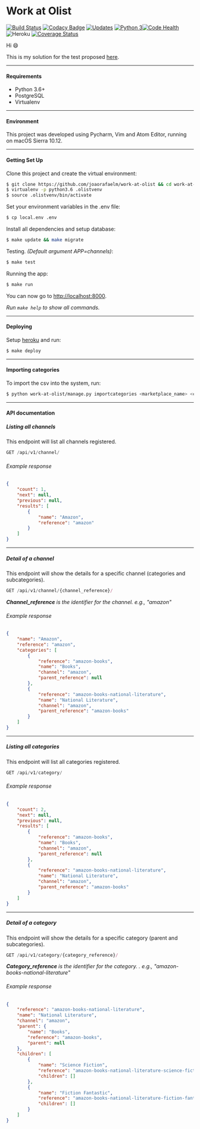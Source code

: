 # Work at Olist
[![Build Status](https://travis-ci.org/joaorafaelm/work-at-olist.svg?branch=master)](https://travis-ci.org/joaorafaelm/work-at-olist) [![Codacy Badge](https://api.codacy.com/project/badge/Grade/358e51e3ce08402eb9e906ab74dab7d7)](https://www.codacy.com/app/joaorafaelm/work-at-olist?utm_source=github.com&amp;utm_medium=referral&amp;utm_content=joaorafaelm/work-at-olist&amp;utm_campaign=Badge_Grade) [![Updates](https://pyup.io/repos/github/joaorafaelm/work-at-olist/shield.svg)](https://pyup.io/repos/github/joaorafaelm/work-at-olist/) [![Python 3](https://pyup.io/repos/github/joaorafaelm/work-at-olist/python-3-shield.svg)](https://pyup.io/repos/github/joaorafaelm/work-at-olist/)[![Code Health](https://landscape.io/github/joaorafaelm/work-at-olist/master/landscape.svg?style=flat)](https://landscape.io/github/joaorafaelm/work-at-olist/master) ![Heroku](http://heroku-badge.herokuapp.com/?app=quiet-escarpment-24193&style=flat) [![Coverage Status](https://coveralls.io/repos/github/joaorafaelm/work-at-olist/badge.svg?branch=master)](https://coveralls.io/github/joaorafaelm/work-at-olist?branch=master)



Hi :smile:

This is my solution for the test proposed [here](https://github.com/olist/work-at-olist).

-------------
#### Requirements
* Python 3.6+
* PostgreSQL
* Virtualenv
-------------
#### Environment
This project was developed using Pycharm, Vim and Atom Editor, running on macOS Sierra 10.12.

-------------
#### Getting Set Up
Clone this project and create the virtual environment:
~~~~bash
$ git clone https://github.com/joaorafaelm/work-at-olist && cd work-at-olist
$ virtualenv -p python3.6 .olistvenv
$ source .olistvenv/bin/activate
~~~~
Set your environment variables in the .env file:
~~~~bash
$ cp local.env .env
~~~~
Install all dependencies and setup database:
~~~~bash
$ make update && make migrate
~~~~
Testing. *(Default argument APP=channels)*:
~~~~bash
$ make test
~~~~
Running the app:
~~~~bash
$ make run
~~~~
You can now go to [http://localhost:8000](http://localhost:8000).

*Run `make help` to show all commands.*

-------------
#### Deploying
Setup [heroku](https://devcenter.heroku.com/articles/heroku-cli) and run:
~~~~bash
$ make deploy
~~~~
-------------
#### Importing categories
To import the csv into the system, run:
~~~~bash
$ python work-at-olist/manage.py importcategories <marketplace_name> <csv_file>
~~~~
-------------
#### API documentation
##### Listing all channels
This endpoint will list all channels registered.
~~~~js
GET /api/v1/channel/
~~~~
###### Example response
~~~~json
{
    "count": 1,
    "next": null,
    "previous": null,
    "results": [
        {
            "name": "Amazon",
            "reference": "amazon"
        }
    ]
}
~~~~
-------------
##### Detail of a channel
This endpoint will show the details for a specific channel (categories and subcategories).
~~~~js
GET /api/v1/channel/{channel_reference}/
~~~~
***Channel_reference** is the identifier for the channel. e.g., "amazon"*
###### Example response
~~~~json
{
    "name": "Amazon",
    "reference": "amazon",
    "categories": [
        {
            "reference": "amazon-books",
            "name": "Books",
            "channel": "amazon",
            "parent_reference": null
        },
        {
            "reference": "amazon-books-national-literature",
            "name": "National Literature",
            "channel": "amazon",
            "parent_reference": "amazon-books"
        }
    ]
}
~~~~
-------------
##### Listing all categories
This endpoint will list all categories registered.
~~~~js
GET /api/v1/category/
~~~~
###### Example response
~~~~json
{
    "count": 2,
    "next": null,
    "previous": null,
    "results": [
        {
            "reference": "amazon-books",
            "name": "Books",
            "channel": "amazon",
            "parent_reference": null
        },
        {
            "reference": "amazon-books-national-literature",
            "name": "National Literature",
            "channel": "amazon",
            "parent_reference": "amazon-books"
        }
    ]
}
~~~~
-------------
##### Detail of a category
This endpoint will show the details for a specific category (parent and subcategories).
~~~~js
GET /api/v1/category/{category_reference}/
~~~~
***Category_reference** is the identifier for the category. . e.g., "amazon-books-national-literature"*
###### Example response
~~~~json
{
    "reference": "amazon-books-national-literature",
    "name": "National Literature",
    "channel": "amazon",
    "parent": {
        "name": "Books",
        "reference": "amazon-books",
        "parent": null
    },
    "children": [
        {
            "name": "Science Fiction",
            "reference": "amazon-books-national-literature-science-fiction",
            "children": []
        },
        {
            "name": "Fiction Fantastic",
            "reference": "amazon-books-national-literature-fiction-fantastic",
            "children": []
        }
    ]
}
~~~~
